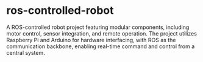 # ros-controlled-robot
A ROS-controlled robot project featuring modular components, including motor control, sensor integration, and remote operation. The project utilizes Raspberry Pi and Arduino for hardware interfacing, with ROS as the communication backbone, enabling real-time command and control from a central system.
